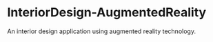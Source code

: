 # InteriorDesign-AugmentedReality
An interior design application using augmented reality technology.
